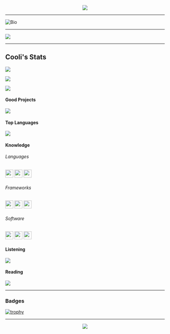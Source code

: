 <p align="center"><img src="https://github.com/Spacesters/Spacesters/blob/main/Hello.gif?raw=true"></img></p>

---

![Bio](https://github.com/Spacesters/Spacesters/blob/main/Card.png)

---

<img src='https://myviewcounts.cooli.repl.co/viewcount/Views.svg'>

---

## Cooli's Stats

![](https://github-readme-stackoverflow.vercel.app/?userID=14726707&theme=dark)

![](https://github-readme-stats.vercel.app/api?username=Spacesters&bg_color=30,ED7B84,9055FF&title_color=283149&text_color=f1f3f8&show_icons=true&border_color=none)

![](http://github-readme-streak-stats.herokuapp.com?user=Spacesters&theme=holi-theme&hide_border=true)

#### Good Projects
![](https://github-readme-stats.vercel.app/api/pin?username=Spacesters&repo=Colio&title_color=fff&icon_color=f9f9f9&text_color=9f9f9f&bg_color=151515&border_color=none)

#### Top Languages
![](https://github-readme-stats.vercel.app/api/top-langs/?username=Spacesters&border_color=none&bg_color=f1f3f8)

#### Knowledge

###### Languages
<img height="25" src="https://i.ibb.co/Y3NqJ3P/HTML.png"></img> <img height="25" src="https://i.ibb.co/5jHbHzM/CSS.png"></img> <img height="25" src="https://i.ibb.co/nBj1cW4/Python.png"></img>

###### Frameworks

<img height="25" src="https://i.ibb.co/4RwN34P/Flask.png"></img> <img height="25" src="https://i.ibb.co/cCxf03Q/Bootstrap.png"></img> <img height="25" src="https://i.ibb.co/WFfjbmL/Django.png"></img>

###### Software

<img height="25" src="https://i.ibb.co/KhW36Dp/PyCharm.png"></img> <img height="25" src="https://i.ibb.co/y0xSrVv/VS-Code.png"></img> <img height="25" src="https://i.ibb.co/bPxMBnB/Atom.png"></img>

#### Listening
![](https://github-readme-remake.vercel.app/api/spotify)

#### Reading

![](https://github-readme-quotes.herokuapp.com/quote?theme=dracula&animation=default&layout=default&font=default)

---

### Badges

[![trophy](https://github-profile-trophy.vercel.app/?username=Spacesters&theme=dracula&margin-w=10&margin-h=10?column=3)](https://github.com/Spacesters/github-profile-trophy)

---

<p align="center">
<img src="https://i.ibb.co/WnzzGrQ/Sucess.png"></img></p>
